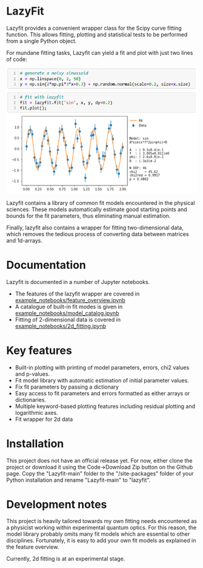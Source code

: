 # LazyFit
Lazyfit provides a convenient wrapper class for the Scipy curve fitting function.
This allows fitting, plotting and statistical tests to be performed from a single Python object.

For mundane fitting tasks, Lazyfit can yield a fit and plot with just two lines of code:

![Alt text](screenshots/Sine_example.PNG?raw=true "Title")

Lazyfit contains a library of common fit models encountered in the physical sciences. 
These models automatically estimate good starting points and bounds for the fit parameters, thus eliminating manual estimation.

Finally, lazyfit also contains a wrapper for fitting two-dimensional data, which removes the tedious process of converting data between matrices and 1d-arrays.

# Documentation
Lazyfit is documented in a number of Jupyter notebooks.
- The features of the lazyfit wrapper are covered in [example_notebooks/feature_overview.ipynb](example_notebooks/feature_overview.ipynb)
- A catalogue of built-in fit modes is given in [example_notebooks/model_catalog.ipynb](example_notebooks/model_catalog.ipynb)
- Fitting of 2-dimensional data is covered in [example_notebooks/2d_fitting.ipynb](example_notebooks/2d_fitting.ipynb)

# Key features
- Built-in plotting with printing of model parameters, errors, chi2 values and p-values.
- Fit model library with automatic estimation of initial parameter values.
- Fix fit parameters by passing a dictionary 
- Easy access to fit parameters and errors formatted as either arrays or dictionaries.
- Multiple keyword-based plotting features including residual plotting and logarithmic axes.
- Fit wrapper for 2d data

# Installation
This project does not have an official release yet. For now, either clone the project or download it using the Code->Download Zip button on the Github page.
Copy the "Lazyfit-main" folder to the "/site-packages" folder of your Python installation and rename "Lazyfit-main" to "lazyfit".

# Development notes
This project is heavily tailored towards my own fitting needs encountered as a physicist working within experimental quantum optics.
For this reason, the model library probably omits many fit models which are essential to other disciplines.
Fortunately, it is easy to add your own fit models as explained in the feature overview.

Currently, 2d fitting is at an experimental stage.